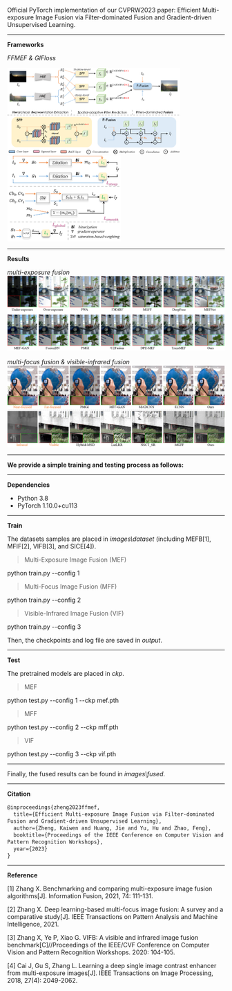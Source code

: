 Official PyTorch implementation of our CVPRW2023 paper: Efficient Multi-exposure Image Fusion via Filter-dominated Fusion and Gradient-driven Unsupervised Learning.

-------------------------------------------------
**Frameworks**

*FFMEF  &  GIFloss*

<img src="https://github.com/keviner1/imgs/blob/main/FFMEF-model.png?raw=true" width="400px"> <img src="https://github.com/keviner1/imgs/blob/main/FFMEF-loss.png?raw=true" width="263px">

-------------------------------------------------
**Results**

*multi-exposure fusion*
![show](https://github.com/keviner1/imgs/blob/main/FFMEF-comp.png?raw=true)

*multi-focus fusion  &  visible-infrared fusion*
![show](https://github.com/keviner1/imgs/blob/main/FFMEF-comp2.png?raw=true)

-------------------------------------------------
**We provide a simple training and testing process as follows:**

-------------------------------------------------
**Dependencies**
* Python 3.8
* PyTorch 1.10.0+cu113

-------------------------------------------------
**Train**

The datasets samples are placed in *images\dataset* (including MEFB[1], MFIF[2], VIFB[3], and SICE[4]).

> Multi-Exposure Image Fusion (MEF)

python train.py --config 1

> Multi-Focus Image Fusion (MFF)

python train.py --config 2

> Visible-Infrared Image Fusion (VIF)

python train.py --config 3

Then, the checkpoints and log file are saved in *output*.

-------------------------------------------------
**Test**

The pretrained models are placed in *ckp*.

> MEF

python test.py --config 1 --ckp mef.pth

> MFF

python test.py --config 2 --ckp mff.pth

> VIF

python test.py --config 3 --ckp vif.pth

-------------------------------------------------
Finally, the fused results can be found in *images\fused*.

-------------------------------------------------
**Citation**

```
@inproceedings{zheng2023ffmef,
  title={Efficient Multi-exposure Image Fusion via Filter-dominated Fusion and Gradient-driven Unsupervised Learning},
  author={Zheng, Kaiwen and Huang, Jie and Yu, Hu and Zhao, Feng},
  booktitle={Proceedings of the IEEE Conference on Computer Vision and Pattern Recognition Workshops},
  year={2023}
}
```
-------------------------------------------------
**Reference**

[1] Zhang X. Benchmarking and comparing multi-exposure image fusion algorithms[J]. Information Fusion, 2021, 74: 111-131.

[2] Zhang X. Deep learning-based multi-focus image fusion: A survey and a comparative study[J]. IEEE Transactions on Pattern Analysis and Machine Intelligence, 2021.

[3] Zhang X, Ye P, Xiao G. VIFB: A visible and infrared image fusion benchmark[C]//Proceedings of the IEEE/CVF Conference on Computer Vision and Pattern Recognition Workshops. 2020: 104-105.

[4] Cai J, Gu S, Zhang L. Learning a deep single image contrast enhancer from multi-exposure images[J]. IEEE Transactions on Image Processing, 2018, 27(4): 2049-2062.


